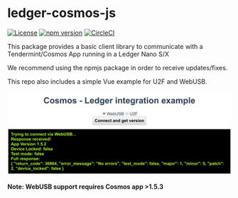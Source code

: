 # ledger-cosmos-js

[![License](https://img.shields.io/badge/License-Apache%202.0-blue.svg)](https://opensource.org/licenses/Apache-2.0)
[![npm version](https://badge.fury.io/js/ledger-cosmos-js.svg)](https://badge.fury.io/js/ledger-cosmos-js)
[![CircleCI](https://circleci.com/gh/ZondaX/ledger-cosmos-js/tree/master.svg?style=shield)](https://circleci.com/gh/ZondaX/ledger-cosmos-js/tree/master)

This package provides a basic client library to communicate with a Tendermint/Cosmos App running in a Ledger Nano S/X

We recommend using the npmjs package in order to receive updates/fixes.

This repo also includes a simple Vue example for U2F and WebUSB.

![Example](docs/example.png)

**Note: WebUSB support requires Cosmos app >1.5.3**
